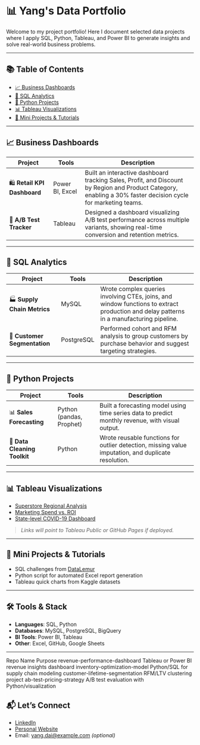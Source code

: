 # 📊 Yang's Data Portfolio

Welcome to my project portfolio! Here I document selected data projects where I apply SQL, Python, Tableau, and Power BI to generate insights and solve real-world business problems.

---

## 📚 Table of Contents

- [📈 Business Dashboards](#business-dashboards)
- [🧠 SQL Analytics](#sql-analytics)
- [🐍 Python Projects](#python-projects)
- [📊 Tableau Visualizations](#tableau-visualizations)
- [🧩 Mini Projects & Tutorials](#mini-projects--tutorials)

---

## 📈 Business Dashboards

| Project | Tools | Description |
|--------|-------|-------------|
| 🛍️ **Retail KPI Dashboard** | Power BI, Excel | Built an interactive dashboard tracking Sales, Profit, and Discount by Region and Product Category, enabling a 30% faster decision cycle for marketing teams. |
| 🧪 **A/B Test Tracker** | Tableau | Designed a dashboard visualizing A/B test performance across multiple variants, showing real-time conversion and retention metrics. |

---

## 🧠 SQL Analytics

| Project | Tools | Description |
|--------|-------|-------------|
| 🏭 **Supply Chain Metrics** | MySQL | Wrote complex queries involving CTEs, joins, and window functions to extract production and delay patterns in a manufacturing pipeline. |
| 💸 **Customer Segmentation** | PostgreSQL | Performed cohort and RFM analysis to group customers by purchase behavior and suggest targeting strategies. |

---

## 🐍 Python Projects

| Project | Tools | Description |
|--------|-------|-------------|
| 📊 **Sales Forecasting** | Python (pandas, Prophet) | Built a forecasting model using time series data to predict monthly revenue, with visual output. |
| 🧼 **Data Cleaning Toolkit** | Python | Wrote reusable functions for outlier detection, missing value imputation, and duplicate resolution. |

---

## 📊 Tableau Visualizations

- [Superstore Regional Analysis](#)  
- [Marketing Spend vs. ROI](#)  
- [State-level COVID-19 Dashboard](#)

> *Links will point to Tableau Public or GitHub Pages if deployed.*

---

## 🧩 Mini Projects & Tutorials

- SQL challenges from [DataLemur](https://datalemur.com/)
- Python script for automated Excel report generation
- Tableau quick charts from Kaggle datasets

---

## 🛠️ Tools & Stack

- **Languages**: SQL, Python  
- **Databases**: MySQL, PostgreSQL, BigQuery  
- **BI Tools**: Power BI, Tableau  
- **Other**: Excel, GitHub, Google Sheets  

---


Repo Name	Purpose
revenue-performance-dashboard	Tableau or Power BI revenue insights dashboard
inventory-optimization-model	Python/SQL for supply chain modeling
customer-lifetime-segmentation	RFM/LTV clustering project
ab-test-pricing-strategy	A/B test evaluation with Python/visualization

## 📬 Let’s Connect

- [LinkedIn](https://www.linkedin.com/in/yourprofile)  
- [Personal Website](https://yourwebsite.com)  
- Email: yang.dai@example.com *(optional)*
